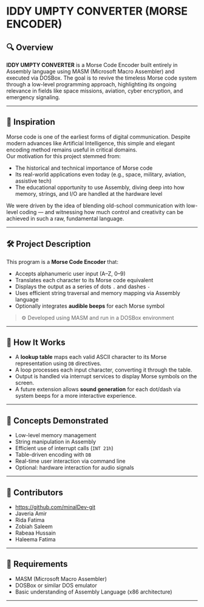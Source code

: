 # IDDY UMPTY CONVERTER (MORSE ENCODER)

## 🔍 Overview

**IDDY UMPTY CONVERTER** is a Morse Code Encoder built entirely in Assembly language using MASM (Microsoft Macro Assembler) and executed via DOSBox. The goal is to revive the timeless Morse code system through a low-level programming approach, highlighting its ongoing relevance in fields like space missions, aviation, cyber encryption, and emergency signaling.

---

## 🌟 Inspiration

Morse code is one of the earliest forms of digital communication. Despite modern advances like Artificial Intelligence, this simple and elegant encoding method remains useful in critical domains.  
Our motivation for this project stemmed from:

- The historical and technical importance of Morse code
- Its real-world applications even today (e.g., space, military, aviation, assistive tech)
- The educational opportunity to use Assembly, diving deep into how memory, strings, and I/O are handled at the hardware level

We were driven by the idea of blending old-school communication with low-level coding — and witnessing how much control and creativity can be achieved in such a raw, fundamental language.

---

## 🛠️ Project Description

This program is a **Morse Code Encoder** that:

- Accepts alphanumeric user input (A–Z, 0–9)
- Translates each character to its Morse code equivalent
- Displays the output as a series of dots `.` and dashes `-`
- Uses efficient string traversal and memory mapping via Assembly language
- Optionally integrates **audible beeps** for each Morse symbol

> ⚙️ Developed using MASM and run in a DOSBox environment 

---

## 📂 How It Works

- A **lookup table** maps each valid ASCII character to its Morse representation using `DB` directives.
- A loop processes each input character, converting it through the table.
- Output is handled via interrupt services to display Morse symbols on the screen.
- A future extension allows **sound generation** for each dot/dash via system beeps for a more interactive experience.

---

## 🧠 Concepts Demonstrated

- Low-level memory management  
- String manipulation in Assembly  
- Efficient use of interrupt calls (`INT 21h`)  
- Table-driven encoding with `DB`  
- Real-time user interaction via command line  
- Optional: hardware interaction for audio signals  

---


## 👥 Contributors

- https://github.com/minalDev-git
- Javeria Amir
- Rida Fatima
- Zobiah Saleem
- Rabeaa Hussain
- Haleema Fatima

---

## 🧪 Requirements

- MASM (Microsoft Macro Assembler)  
- DOSBox or similar DOS emulator  
- Basic understanding of Assembly Language (x86 architecture)

---

